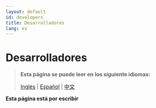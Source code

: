 ```yaml
---
layout: default
id: developers
title: Desarrolladores
lang: es
---
```


# Desarrolladores

> **Esta página se puede leer en los siguiente idiomas:**
>  
> [Inglés](/beeping/developers.html) | [Español](/beeping/es/developers.html) | [中文](/beeping/zh-CN/developers.html)

**Esta página está por escribir**